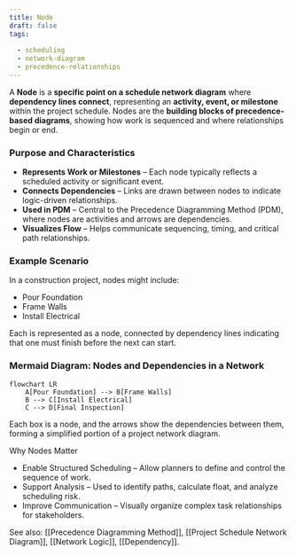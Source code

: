 ```yaml
---
title: Node  
draft: false  
tags:  
    
  - scheduling  
  - network-diagram  
  - precedence-relationships  
---
```


A **Node** is a **specific point on a schedule network diagram** where **dependency lines connect**, representing an **activity, event, or milestone** within the project schedule. Nodes are the **building blocks of precedence-based diagrams**, showing how work is sequenced and where relationships begin or end.

### **Purpose and Characteristics**
- **Represents Work or Milestones** – Each node typically reflects a scheduled activity or significant event.
- **Connects Dependencies** – Links are drawn between nodes to indicate logic-driven relationships.
- **Used in PDM** – Central to the Precedence Diagramming Method (PDM), where nodes are activities and arrows are dependencies.
- **Visualizes Flow** – Helps communicate sequencing, timing, and critical path relationships.

### **Example Scenario**
In a construction project, nodes might include:
- Pour Foundation  
- Frame Walls  
- Install Electrical  

Each is represented as a node, connected by dependency lines indicating that one must finish before the next can start.

### **Mermaid Diagram: Nodes and Dependencies in a Network**
```mermaid
flowchart LR
    A[Pour Foundation] --> B[Frame Walls]
    B --> C[Install Electrical]
    C --> D[Final Inspection]
```

Each box is a node, and the arrows show the dependencies between them, forming a simplified portion of a project network diagram.

Why Nodes Matter

- Enable Structured Scheduling – Allow planners to define and control the sequence of work.
- Support Analysis – Used to identify paths, calculate float, and analyze scheduling risk.
- Improve Communication – Visually organize complex task relationships for stakeholders.

See also: [[Precedence Diagramming Method]], [[Project Schedule Network Diagram]], [[Network Logic]], [[Dependency]].